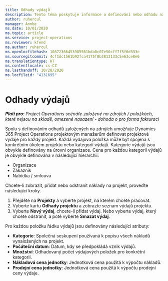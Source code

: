 ```yaml
---
title: Odhady výdajů
description: Tento téma poskytuje informace o definování nebo odhadu nákladů na projekt.
author: ruhercul
manager: Annbe
ms.date: 10/01/2020
ms.topic: article
ms.service: project-operations
ms.reviewer: kfend
ms.author: ruhercul
ms.openlocfilehash: 10872366453985561bda0c07e50cff7f5f6d333e
ms.sourcegitcommit: 4cf1dc1561b92fca4175f0b3813133c5e63ce8e6
ms.translationtype: HT
ms.contentlocale: cs-CZ
ms.lasthandoff: 10/28/2020
ms.locfileid: "4131695"
---
```

# <a name="expense-estimates"></a>Odhady výdajů
_**Platí pro:** Project Operations scénáře založené na zdrojích / položkách, které nejsou na skladě, omezené nasazení - dohoda o pro forma fakturaci_

Spolu s definováním odhadů založených na zdrojích umožňuje Dynamics 365 Project Operations projektovým manažerům definovat projektové výdaje pro každý projekt. Každá výdajová položka může být spojena s konkrétním úkolem projektu nebo kategorií výdajů. Kategorie výdajů jsou obvykle definovány na úrovni organizace. Cena pro každou kategorii výdajů je obvykle definována v následující hierarchii:

- Organizace
- Zákazník
- Nabídka / smlouva

Chcete-li zobrazit, přidat nebo odstranit náklady na projekt, proveďte následující kroky.

1. Přejděte na **Projekty** a vyberte projekt, na kterém chcete pracovat.
2. Vyberte kartu **Odhady projektu** a zobrazte seznam výdajů projektu.
3. Vyberte **Nový výdaj**, chcete-li přidat výdaj. Nebo vyberte výdaj, který chcete odstranit, a poté vyberte **Smazat výdaj**.

Pro každou položku řádku výdajů jsou definovány následující atributy:

- **Kategorie**: Společná seskupení používaná k popisu všech nákladů vynaložených na projekt.
- **Počáteční datum**: Datum, kdy se předpokládá vznik výdajů.
- **Množství**: Odhadovaný počet výdajových položek pro konkrétní kategorii.
- **Nákladová cena jednotky**: Jednotková cena použitá k výpočtu nákladů.
- **Prodejní cena jednotky**: Jednotková cena použitá k výpočtu prodejní ceny výdaje.

